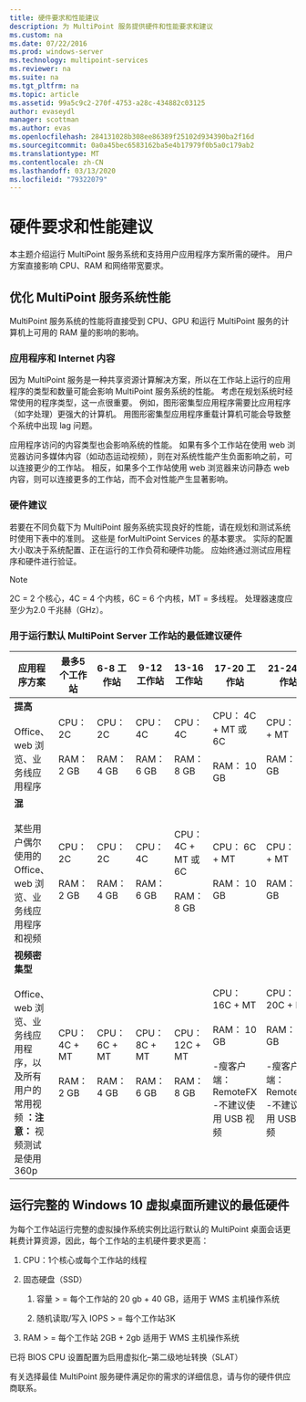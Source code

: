 ```yaml
---
title: 硬件要求和性能建议
description: 为 MultiPoint 服务提供硬件和性能要求和建议
ms.custom: na
ms.date: 07/22/2016
ms.prod: windows-server
ms.technology: multipoint-services
ms.reviewer: na
ms.suite: na
ms.tgt_pltfrm: na
ms.topic: article
ms.assetid: 99a5c9c2-270f-4753-a28c-434882c03125
author: evaseydl
manager: scottman
ms.author: evas
ms.openlocfilehash: 284131028b308ee86389f25102d934390ba2f16d
ms.sourcegitcommit: 0a0a45bec6583162ba5e4b17979f0b5a0c179ab2
ms.translationtype: MT
ms.contentlocale: zh-CN
ms.lasthandoff: 03/13/2020
ms.locfileid: "79322079"
---
```

# <a name="hardware-requirements-and-performance-recommendations"></a>硬件要求和性能建议
本主题介绍运行 MultiPoint 服务系统和支持用户应用程序方案所需的硬件。 用户方案直接影响 CPU、RAM 和网络带宽要求。  

## <a name="optimize-multipoint-services-system-performance"></a>优化 MultiPoint 服务系统性能  
MultiPoint 服务系统的性能将直接受到 CPU、GPU 和运行 MultiPoint 服务的计算机上可用的 RAM 量的影响的影响。  
  
### <a name="applications-and-internet-content"></a>应用程序和 Internet 内容  
因为 MultiPoint 服务是一种共享资源计算解决方案，所以在工作站上运行的应用程序的类型和数量可能会影响 MultiPoint 服务系统的性能。 考虑在规划系统时经常使用的程序类型，这一点很重要。 例如，图形密集型应用程序需要比应用程序（如字处理）更强大的计算机。 用图形密集型应用程序重载计算机可能会导致整个系统中出现 lag 问题。  
  
应用程序访问的内容类型也会影响系统的性能。 如果有多个工作站在使用 web 浏览器访问多媒体内容（如动态运动视频），则在对系统性能产生负面影响之前，可以连接更少的工作站。 相反，如果多个工作站使用 web 浏览器来访问静态 web 内容，则可以连接更多的工作站，而不会对性能产生显著影响。  
  
### <a name="hardware-recommendations"></a>硬件建议  
若要在不同负载下为 MultiPoint 服务系统实现良好的性能，请在规划和测试系统时使用下表中的准则。 这些是 forMultiPoint Services 的基本要求。 实际的配置大小取决于系统配置、正在运行的工作负荷和硬件功能。 应始终通过测试应用程序和硬件进行验证。  
  
> [!NOTE]  
> 2C = 2 个核心，4C = 4 个内核，6C = 6 个内核，MT = 多线程。 处理器速度应至少为2.0 千兆赫（GHz）。  
  
### <a name="minimum-recommended-hardware-for-running-default-multipoint-server-stations"></a>用于运行默认 MultiPoint Server 工作站的最低建议硬件  
  
|应用程序方案|最多5个工作站|6-8 工作站|9-12 工作站|13-16 工作站|17-20 工作站|21-24 工作站|  
|------------------------|----------------------|-------------------|------------------|-------------------|-------------------|-----------------|  
|**提高**<br /><br />Office、web 浏览、业务线应用程序|CPU：2C<br /><br />RAM： 2 GB|CPU：2C<br /><br />RAM： 4 GB|CPU：4C<br /><br />RAM： 6 GB|CPU：4C<br /><br />RAM： 8 GB|CPU： 4C + MT 或6C<br /><br />RAM： 10 GB| CPU： 6C + MT<br /><br />RAM： 12 GB|
|**混**<br /><br />某些用户偶尔使用的 Office、web 浏览、业务线应用程序和视频|CPU：2C<br /><br />RAM： 2 GB|CPU：2C<br /><br />RAM： 4 GB|CPU：4C<br /><br />RAM： 6 GB|CPU： 4C + MT 或6C<br /><br />RAM： 8 GB|CPU： 6C + MT<br /><br />RAM： 10 GB| CPU： 6C + MT<br /><br />RAM： 12 GB| 
|**视频密集型**<br /><br />Office、web 浏览、业务线应用程序，以及所有用户的常用视频 **：注意：** 视频测试是使用360p|CPU： 4C + MT<br /><br />RAM： 2 GB|CPU： 6C + MT<br /><br />RAM： 4 GB|CPU： 8C + MT<br /><br />RAM： 6 GB|CPU： 12C + MT<br /><br />RAM： 8 GB|CPU： 16C + MT<br /><br />RAM： 10 GB<br /><br />-瘦客户端： RemoteFX<br />-不建议使用 USB 视频| CPU： 20C + MT<br /><br />RAM： 12 GB<br /><br />-瘦客户端： RemoteFX<br />-不建议使用 USB 视频|   
  
## <a name="minimum-recommended-hardware-for-running-full-windows-10-virtual-desktops"></a>运行完整的 Windows 10 虚拟桌面所建议的最低硬件  
为每个工作站运行完整的虚拟操作系统实例比运行默认的 MultiPoint 桌面会话更耗费计算资源，因此，每个工作站的主机硬件要求更高：  
  
1.  CPU：1个核心或每个工作站的线程  
  
2.  固态硬盘（SSD）  
  
    1.  容量 > = 每个工作站的 20 gb + 40 GB，适用于 WMS 主机操作系统  
  
    2.  随机读取/写入 IOPS > = 每个工作站3K  
  
3.  RAM > = 每个工作站 2GB + 2gb 适用于 WMS 主机操作系统  
  
已将 BIOS CPU 设置配置为启用虚拟化–第二级地址转换（SLAT）  
  
有关选择最佳 MultiPoint 服务硬件满足你的需求的详细信息，请与你的硬件供应商联系。  